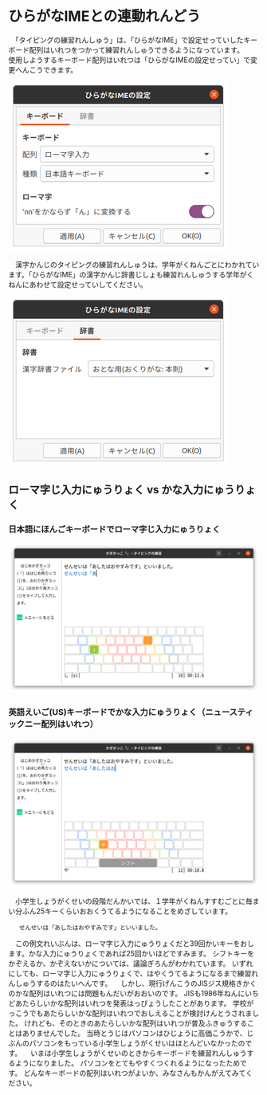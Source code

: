 # ひらがなIMEとの￹連動￺れんどう￻

　「タイピングの￹練習￺れんしゅう￻」は、「ひらがなIME」で￹設定￺せってい￻したキーボード￹配列￺はいれつ￻をつかって￹練習￺れんしゅう￻できるようになっています。
　￹使用￺しよう￻するキーボード￹配列￺はいれつ￻は「ひらがなIMEの￹設定￺せってい￻」で￹変更￺へんこう￻できます。

![キーボード￹配列￺はいれつ￻の￹設定￺せってい￻](ibus-setup-hiragana_1.png)

　￹漢字￺かんじ￻のタイピングの￹練習￺れんしゅう￻は、￹学年￺がくねん￻ごとにわかれています。「ひらがなIME」の￹漢字￺かんじ￻￹辞書￺じしょ￻も￹練習￺れんしゅう￻する￹学年￺がくねん￻にあわせて￹設定￺せってい￻してください。

![￹漢字￺かんじ￻￹辞書￺じしょ￻の￹設定￺せってい￻](ibus-setup-hiragana_2.png)

## ローマ￹字￺じ￻￹入力￺にゅうりょく￻ vs かな￹入力￺にゅうりょく￻

### ￹日本語￺にほんご￻キーボードでローマ￹字￺じ￻￹入力￺にゅうりょく￻

![ローマ字入力](roomazi.png)

### ￹英語￺えいご￻(US)キーボードでかな￹入力￺にゅうりょく￻（ニュースティックニー￹配列￺はいれつ￻）

![かな入力](new_stickney.png)

　￹小学生￺しょうがくせい￻の￹段階￺だんかい￻では、１￹学年￺がくねん￻すすむごとに￹毎￺まい￻￹分￺ふん￻25キーくらいおおくうてるようになることをめざしています。

```
   せんせいは「あしたはおやすみです」といいました。
```

　この￹例文￺れいぶん￻は、ローマ￹字￺じ￻￹入力￺にゅうりょく￻だと39￹回￺かい￻キーをおします。かな￹入力￺にゅうりょく￻であれば25￹回￺かい￻ほどですみます。
シフトキーをかぞえるか、かぞえないかについては、￹議論￺ぎろん￻がわかれています。
いずれにしても、ローマ￹字￺じ￻￹入力￺にゅうりょく￻で、はやくうてるようになるまで￹練習￺れんしゅう￻するのはたいへんです。
　しかし、￹現行￺げんこう￻の￹JIS￺ジス￻￹規格￺きかく￻のかな￹配列￺はいれつ￻には￹問題￺もんだい￻がおおいのです。
JISも1986￹年￺ねん￻にいちどあたらしいかな￹配列￺はいれつ￻を￹発表￺はっぴょう￻したことがあります。
￹学校￺がっこう￻でもあたらしいかな￹配列￺はいれつ￻でおしえることが￹検討￺けんとう￻されました。
けれども、そのときのあたらしいかな￹配列￺はいれつ￻が￹普及￺ふきゅう￻することはありませんでした。
￹当時￺とうじ￻はパソコンはひじょうに￹高価￺こうか￻で、じぶんのパソコンをもっている￹小学生￺しょうがくせい￻はほとんどいなかったのです。
　いまは￹小学生￺しょうがくせい￻のときからキーボードを￹練習￺れんしゅう￻するようになりました。
パソコンをとてもやすくつくれるようになったためです。
どんなキーボードの￹配列￺はいれつ￻がよいか、みなさんもかんがえてみてください。

